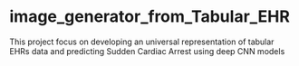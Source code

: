 # image_generator_from_Tabular_EHR
This project focus on developing an universal representation of tabular EHRs data and predicting Sudden Cardiac Arrest using deep CNN models
